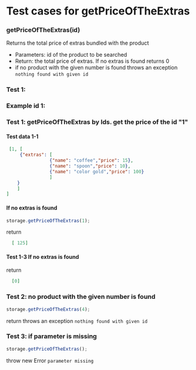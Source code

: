# Test cases for getPriceOfTheExtras

### **getPriceOfTheExtras(id)**

Returns the total price of extras bundled with the product
 
  - Parameters: id of the product to be searched
  - Return: the total price of extras. If no extras is found returns 0
  - if no product with the given number is found throws an exception `nothing found with given id`


### Test 1: 


### Example id 1:

### Test 1: getPriceOfTheExtras by Ids. get the price of the id "1" 

#### Test data 1-1
```json
 [1, [
     {"extras": [
                {"name": "coffee","price": 15}, 
                {"name": "spoon","price": 10}, 
                {"name": "color gold","price": 100}
                ]
    }
    ]
]
```

#### If no extras is found

```js
storage.getPriceOfTheExtras(1);
```
return 
 ```json
   [ 125]
```

#### Test 1-3 If no extras is found
return 
 ```json
   [0]
```

### Test 2: no product with the given number is found


```js
storage.getPriceOfTheExtras(4);
```
return 
throws an exception `nothing found with given id`

### Test 3: if parameter is missing 
```js
storage.getPriceOfTheExtras();
```
throw new Error `parameter missing`